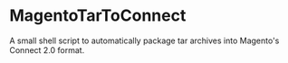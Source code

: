 MagentoTarToConnect
===================

A small shell script to automatically package tar archives into Magento's Connect 2.0 format. 
